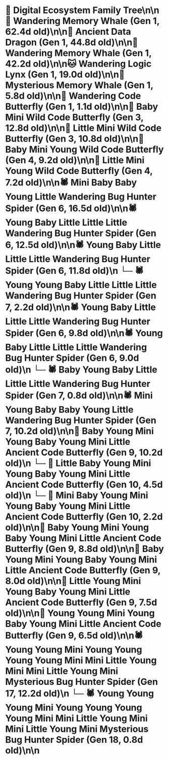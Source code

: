 # 🌳 Digital Ecosystem Family Tree\n\n🐋 Wandering Memory Whale (Gen 1, 62.4d old)\n\n🐉 Ancient Data Dragon (Gen 1, 44.8d old)\n\n🐋 Wandering Memory Whale (Gen 1, 42.2d old)\n\n🐱 Wandering Logic Lynx (Gen 1, 19.0d old)\n\n🐋 Mysterious Memory Whale (Gen 1, 5.8d old)\n\n🦋 Wandering Code Butterfly (Gen 1, 1.1d old)\n\n🦋 Baby Mini Wild Code Butterfly (Gen 3, 12.8d old)\n\n🦋 Little Mini Wild Code Butterfly (Gen 3, 10.8d old)\n\n🦋 Baby Mini Young Wild Code Butterfly (Gen 4, 9.2d old)\n\n🦋 Little Mini Young Wild Code Butterfly (Gen 4, 7.2d old)\n\n🕷️ Mini Baby Baby Young Little Wandering Bug Hunter Spider (Gen 6, 16.5d old)\n\n🕷️ Young Baby Little Little Little Wandering Bug Hunter Spider (Gen 6, 12.5d old)\n\n🕷️ Young Baby Little Little Little Wandering Bug Hunter Spider (Gen 6, 11.8d old)\n  └─ 🕷️ Young Young Baby Little Little Little Wandering Bug Hunter Spider (Gen 7, 2.2d old)\n\n🕷️ Young Baby Little Little Little Wandering Bug Hunter Spider (Gen 6, 9.8d old)\n\n🕷️ Young Baby Little Little Little Wandering Bug Hunter Spider (Gen 6, 9.0d old)\n  └─ 🕷️ Baby Young Baby Little Little Little Wandering Bug Hunter Spider (Gen 7, 0.8d old)\n\n🕷️ Mini Young Baby Baby Young Little Wandering Bug Hunter Spider (Gen 7, 10.2d old)\n\n🦋 Baby Young Mini Young Baby Young Mini Little Ancient Code Butterfly (Gen 9, 10.2d old)\n  └─ 🦋 Little Baby Young Mini Young Baby Young Mini Little Ancient Code Butterfly (Gen 10, 4.5d old)\n  └─ 🦋 Mini Baby Young Mini Young Baby Young Mini Little Ancient Code Butterfly (Gen 10, 2.2d old)\n\n🦋 Baby Young Mini Young Baby Young Mini Little Ancient Code Butterfly (Gen 9, 8.8d old)\n\n🦋 Baby Young Mini Young Baby Young Mini Little Ancient Code Butterfly (Gen 9, 8.0d old)\n\n🦋 Little Young Mini Young Baby Young Mini Little Ancient Code Butterfly (Gen 9, 7.5d old)\n\n🦋 Young Young Mini Young Baby Young Mini Little Ancient Code Butterfly (Gen 9, 6.5d old)\n\n🕷️ Young Young Mini Young Young Young Young Mini Mini Little Young Mini Mini Little Young Mini Mysterious Bug Hunter Spider (Gen 17, 12.2d old)\n  └─ 🕷️ Young Young Young Mini Young Young Young Young Mini Mini Little Young Mini Mini Little Young Mini Mysterious Bug Hunter Spider (Gen 18, 0.8d old)\n\n